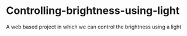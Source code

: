 # Controlling-brightness-using-light
A web based project in which we can control the brightness using a light
